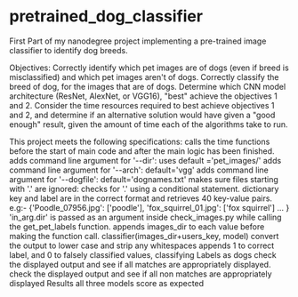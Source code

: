 # pretrained_dog_classifier
First Part of my nanodegree project implementing a pre-trained image classifier to identify dog breeds.

Objectives:
Correctly identify which pet images are of dogs (even if breed is misclassified) and which pet images aren't of dogs.
Correctly classify the breed of dog, for the images that are of dogs.
Determine which CNN model architecture (ResNet, AlexNet, or VGG16), "best" achieve the objectives 1 and 2.
Consider the time resources required to best achieve objectives 1 and 2, and determine if an alternative solution would have given a "good enough" result, given the amount of time each of the algorithms take to run.

This project meets the following specifications:
calls the time functions before the start of main code and after the main logic has been finished.
adds command line argument for '--dir': uses default ='pet_images/'
adds command line argument for '--arch': default='vgg'
adds command line argument for '--dogfile': default='dognames.txt'
makes sure files starting with '.' are ignored: checks for '.' using a conditional statement.
dictionary key and label are in the correct format and retrieves 40 key-value pairs. e.g:- {'Poodle_07956.jpg': ['poodle'], 'fox_squirrel_01.jpg': ['fox squirrel'] ... }
'in_arg.dir' is passed as an argument inside check_images.py while calling the get_pet_labels function.
appends images_dir to each value before making the function call.
classifier(images_dir+users_key, model)
convert the output to lower case and strip any whitespaces
appends 1 to correct label, and 0 to falsely classified values, classifying Labels as dogs
check the displayed output and see if all matches are appropriately displayed.
check the displayed output and see if all non matches are appropriately displayed Results
all three models score as expected
